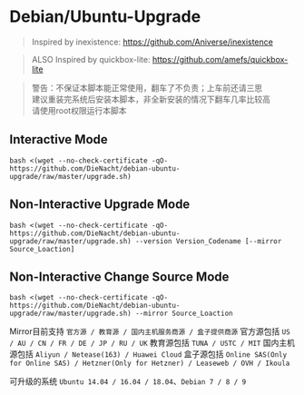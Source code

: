 # Debian/Ubuntu-Upgrade
> Inspired by inexistence: https://github.com/Aniverse/inexistence

> ALSO Inspired by quickbox-lite: https://github.com/amefs/quickbox-lite

> 警告：不保证本脚本能正常使用，翻车了不负责；上车前还请三思  
> 建议重装完系统后安装本脚本，非全新安装的情况下翻车几率比较高  
> 请使用root权限运行本脚本

## Interactive Mode

```
bash <(wget --no-check-certificate -qO- https://github.com/DieNacht/debian-ubuntu-upgrade/raw/master/upgrade.sh)
```

## Non-Interactive Upgrade Mode

```
bash <(wget --no-check-certificate -qO- https://github.com/DieNacht/debian-ubuntu-upgrade/raw/master/upgrade.sh) --version Version_Codename [--mirror Source_Loaction]
```

## Non-Interactive Change Source Mode

```
bash <(wget --no-check-certificate -qO- https://github.com/DieNacht/debian-ubuntu-upgrade/raw/master/upgrade.sh) --mirror Source_Loaction
```

Mirror目前支持 `官方源 / 教育源 / 国内主机服务商源 / 盒子提供商源`
官方源包括 `US / AU / CN / FR / DE / JP / RU / UK`
教育源包括 `TUNA / USTC / MIT`
国内主机源包括 `Aliyun / Netease(163) / Huawei Cloud`
盒子源包括 `Online SAS(Only for Online SAS) / Hetzner(Only for Hetzner) / Leaseweb / OVH / Ikoula`

可升级的系统 `Ubuntu 14.04 / 16.04 / 18.04`、`Debian 7 / 8 / 9` 

